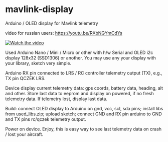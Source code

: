 # mavlink-display
Arduino / OLED display for Mavlink telemetry

video for russian users: https://youtu.be/RXbNGYmCdYs

[![Watch the video](https://github.com/whoim2/mavlink-display/blob/master/img.png?raw=true)](https://youtu.be/RXbNGYmCdYs)

Used Arduino Nano / Mini / Micro or other with h/w Serial and OLED i2c display 128x32 (SSD1306) or another. You may use any your display with your library, sketch very simple.

Arduino RX pin connected to LRS / RC controller telemetry output (TX), e.g., TX pin QCZEK LRS.

Device display current telemetry data: gps coords, battery data, heading, alt and other.
Store last data to eeprom and display on powered, if no fresh telemetry data.
If telemetry lost, display last data.

Build: connect OLED display to Arduino on gnd, vcc, scl, sda pins; install libs from used_libs.zip; upload sketch; connect GND and RX pin arduino to GND and TX pins rc/qczek telemetry output.

Power on device. Enjoy, this is easy way to see last telemetry data on crash / lost your aircraft.
